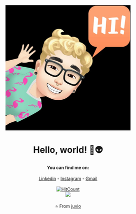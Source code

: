 <div align="center">
<img src="./img/avatar.jpeg" width="400px" />
<br>

# Hello, world! 👋👽

#### You can find me on:
[Linkedin](https://www.linkedin.com/in/juliana-vieira-oliveira/) - [Instagram](https://instagram.com/juhvio) - [Gmail](julianavieirao.ppg@gmail.com)
<br>
<br>
[![HitCount](http://hits.dwyl.com/juvio/juvio.svg)](http://hits.dwyl.com/juvio/juvio)
<br>
<img src="https://github-readme-stats.vercel.app/api?username=juvio&show_icons=true" />
<br>
<br>
⭐️ From [juvio](https://github.com/juvio) 
</div>